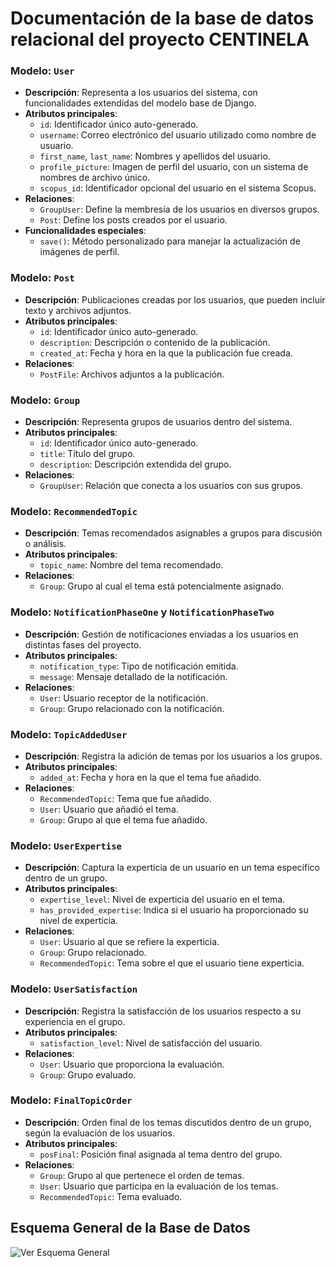 # Documentación de la base de datos relacional del proyecto CENTINELA  

### Modelo: `User`
- **Descripción**: Representa a los usuarios del sistema, con funcionalidades extendidas del modelo base de Django.
- **Atributos principales**:
  - `id`: Identificador único auto-generado.
  - `username`: Correo electrónico del usuario utilizado como nombre de usuario.
  - `first_name`, `last_name`: Nombres y apellidos del usuario.
  - `profile_picture`: Imagen de perfil del usuario, con un sistema de nombres de archivo único.
  - `scopus_id`: Identificador opcional del usuario en el sistema Scopus.
- **Relaciones**:
  - `GroupUser`: Define la membresía de los usuarios en diversos grupos.
  - `Post`: Define los posts creados por el usuario.
- **Funcionalidades especiales**:
  - `save()`: Método personalizado para manejar la actualización de imágenes de perfil.

### Modelo: `Post`
- **Descripción**: Publicaciones creadas por los usuarios, que pueden incluir texto y archivos adjuntos.
- **Atributos principales**:
  - `id`: Identificador único auto-generado.
  - `description`: Descripción o contenido de la publicación.
  - `created_at`: Fecha y hora en la que la publicación fue creada.
- **Relaciones**:
  - `PostFile`: Archivos adjuntos a la publicación.

### Modelo: `Group`
- **Descripción**: Representa grupos de usuarios dentro del sistema.
- **Atributos principales**:
  - `id`: Identificador único auto-generado.
  - `title`: Título del grupo.
  - `description`: Descripción extendida del grupo.
- **Relaciones**:
  - `GroupUser`: Relación que conecta a los usuarios con sus grupos.

### Modelo: `RecommendedTopic`
- **Descripción**: Temas recomendados asignables a grupos para discusión o análisis.
- **Atributos principales**:
  - `topic_name`: Nombre del tema recomendado.
- **Relaciones**:
  - `Group`: Grupo al cual el tema está potencialmente asignado.

### Modelo: `NotificationPhaseOne` y `NotificationPhaseTwo`
- **Descripción**: Gestión de notificaciones enviadas a los usuarios en distintas fases del proyecto.
- **Atributos principales**:
  - `notification_type`: Tipo de notificación emitida.
  - `message`: Mensaje detallado de la notificación.
- **Relaciones**:
  - `User`: Usuario receptor de la notificación.
  - `Group`: Grupo relacionado con la notificación.

### Modelo: `TopicAddedUser`
- **Descripción**: Registra la adición de temas por los usuarios a los grupos.
- **Atributos principales**:
  - `added_at`: Fecha y hora en la que el tema fue añadido.
- **Relaciones**:
  - `RecommendedTopic`: Tema que fue añadido.
  - `User`: Usuario que añadió el tema.
  - `Group`: Grupo al que el tema fue añadido.

### Modelo: `UserExpertise`
- **Descripción**: Captura la experticia de un usuario en un tema específico dentro de un grupo.
- **Atributos principales**:
  - `expertise_level`: Nivel de experticia del usuario en el tema.
  - `has_provided_expertise`: Indica si el usuario ha proporcionado su nivel de experticia.
- **Relaciones**:
  - `User`: Usuario al que se refiere la experticia.
  - `Group`: Grupo relacionado.
  - `RecommendedTopic`: Tema sobre el que el usuario tiene experticia.

### Modelo: `UserSatisfaction`
- **Descripción**: Registra la satisfacción de los usuarios respecto a su experiencia en el grupo.
- **Atributos principales**:
  - `satisfaction_level`: Nivel de satisfacción del usuario.
- **Relaciones**:
  - `User`: Usuario que proporciona la evaluación.
  - `Group`: Grupo evaluado.

### Modelo: `FinalTopicOrder`
- **Descripción**: Orden final de los temas discutidos dentro de un grupo, según la evaluación de los usuarios.
- **Atributos principales**:
  - `posFinal`: Posición final asignada al tema dentro del grupo.
- **Relaciones**:
  - `Group`: Grupo al que pertenece el orden de temas.
  - `User`: Usuario que participa en la evaluación de los temas.
  - `RecommendedTopic`: Tema evaluado.


## Esquema General de la Base de Datos
![Ver Esquema General](https://drive.google.com/file/d/1wAjqRYOoiIHJFUuhoiBBwPwpIxnacQcj/view "Haz clic para ver el Esquema General de la Base de Datos")
